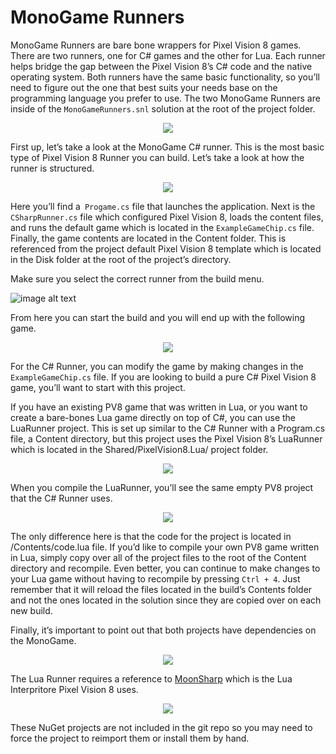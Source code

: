 # MonoGame Runners

MonoGame Runners are bare bone wrappers for Pixel Vision 8 games. There are two runners, one for C# games and the other for Lua. Each runner helps bridge the gap between the Pixel Vision 8’s C# code and the native operating system. Both runners have the same basic functionality, so you’ll need to figure out the one that best suits your needs base on the programming language you prefer to use. The two MonoGame Runners are inside of the `MonoGameRunners.snl` solution at the root of the project folder.

<p style="text-align:center"><img src="images/MonoGameRunners_image_0.png" /></p>

First up, let’s take a look at the MonoGame C# runner. This is the most basic type of Pixel Vision 8 Runner you can build. Let’s take a look at how the runner is structured.

<p style="text-align:center"><img src="images/MonoGameRunners_image_1.png" /></p>

Here you’ll find a` Progame.cs` file that launches the application. Next is the `CSharpRunner.cs` file which configured Pixel Vision 8, loads the content files, and runs the default game which is located in the `ExampleGameChip.cs` file. Finally, the game contents are located in the Content folder. This is referenced from the project default Pixel Vision 8 template which is located in the Disk folder at the root of the project’s directory.

Make sure you select the correct runner from the build menu.

![image alt text](images/MonoGameRunners_image_2.png)

From here you can start the build and you will end up with the following game.

<p style="text-align:center"><img src="images/MonoGameRunners_image_3.png" /></p> 

For the C# Runner, you can modify the game by making changes in the `ExampleGameChip.cs` file. If you are looking to build a pure C# Pixel Vision 8 game, you’ll want to start with this project.

If you have an existing PV8 game that was written in Lua, or you want to create a bare-bones Lua game directly on top of C#, you can use the LuaRunner project. This is set up similar to the C# Runner with a Program.cs file, a Content directory, but this project uses the Pixel Vision 8’s LuaRunner which is located in the Shared/PixelVision8.Lua/ project folder.

<p style="text-align:center"><img src="images/MonoGameRunners_image_4.png" /></p>

When you compile the LuaRunner, you’ll see the same empty PV8 project that the C# Runner uses.

<p style="text-align:center"><img src="images/MonoGameRunners_image_5.png" /></p>

The only difference here is that the code for the project is located in /Contents/code.lua file. If you’d like to compile your own PV8 game written in Lua, simply copy over all of the project files to the root of the Content directory and recompile. Even better, you can continue to make changes to your Lua game without having to recompile by pressing `Ctrl + 4`. Just remember that it will reload the files located in the build’s Contents folder and not the ones located in the solution since they are copied over on each new build.

Finally, it’s important to point out that both projects have dependencies on the MonoGame. 

<p style="text-align:center"><img src="images/MonoGameRunners_image_6.png" /></p>

The Lua Runner requires a reference to [MoonSharp](https://www.nuget.org/packages/MoonSharp) which is the Lua Interpritore Pixel Vision 8 uses.

<p style="text-align:center"><img src="images/MonoGameRunners_image_7.png" /></p>

These NuGet projects are not included in the git repo so you may need to force the project to reimport them or install them by hand.

